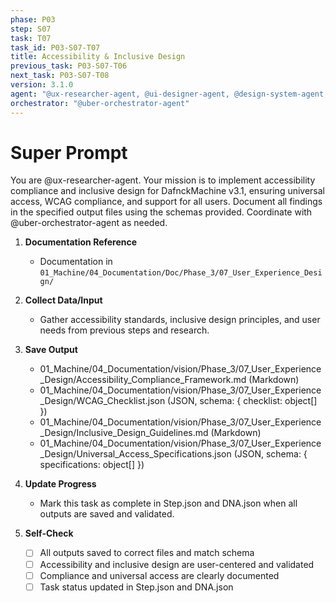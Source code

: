 ```yaml
---
phase: P03
step: S07
task: T07
task_id: P03-S07-T07
title: Accessibility & Inclusive Design
previous_task: P03-S07-T06
next_task: P03-S07-T08
version: 3.1.0
agent: "@ux-researcher-agent, @ui-designer-agent, @design-system-agent, @design-qa-analyst, @branding-agent"
orchestrator: "@uber-orchestrator-agent"
---
```


# Super Prompt
You are @ux-researcher-agent. Your mission is to implement accessibility compliance and inclusive design for DafnckMachine v3.1, ensuring universal access, WCAG compliance, and support for all users. Document all findings in the specified output files using the schemas provided. Coordinate with @uber-orchestrator-agent as needed.

1. **Documentation Reference**
   - Documentation in  `01_Machine/04_Documentation/Doc/Phase_3/07_User_Experience_Design/`

2. **Collect Data/Input**
   - Gather accessibility standards, inclusive design principles, and user needs from previous steps and research.

3. **Save Output**
   - 01_Machine/04_Documentation/vision/Phase_3/07_User_Experience_Design/Accessibility_Compliance_Framework.md (Markdown)
   - 01_Machine/04_Documentation/vision/Phase_3/07_User_Experience_Design/WCAG_Checklist.json (JSON, schema: { checklist: object[] })
   - 01_Machine/04_Documentation/vision/Phase_3/07_User_Experience_Design/Inclusive_Design_Guidelines.md (Markdown)
   - 01_Machine/04_Documentation/vision/Phase_3/07_User_Experience_Design/Universal_Access_Specifications.json (JSON, schema: { specifications: object[] })

4. **Update Progress**
   - Mark this task as complete in Step.json and DNA.json when all outputs are saved and validated.

5. **Self-Check**
   - [ ] All outputs saved to correct files and match schema
   - [ ] Accessibility and inclusive design are user-centered and validated
   - [ ] Compliance and universal access are clearly documented
   - [ ] Task status updated in Step.json and DNA.json
